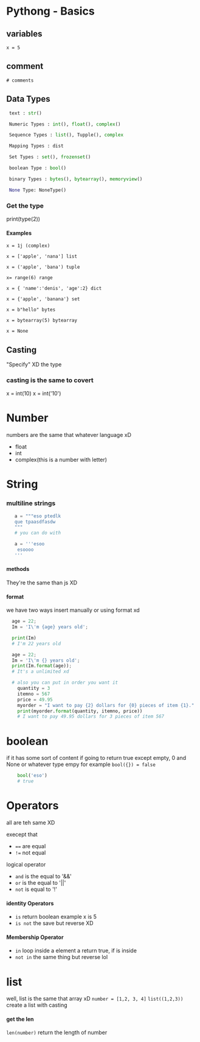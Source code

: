 # Pythong - Basics

## variables 
`x = 5`

## comment

`# comments`

## Data Types

```python
 text : str()

 Numeric Types : int(), float(), complex()

 Sequence Types : list(), Tupple(), complex

 Mapping Types : dist

 Set Types : set(), frozenset()

 boolean Type : bool()

 binary Types : bytes(), bytearray(), memoryview()

 None Type: NoneType()

```

### Get the type 

print(type(2))

#### Examples

```
x = 1j (complex)

x = ['apple', 'nana'] list

x = ('apple', 'bana') tuple

x= range(6) range

x = { 'name':'denis', 'age':2} dict

x = {'apple', 'banana'} set

x = b"hello" bytes

x = bytearray(5) bytearray 

x = None

```
## Casting
"Specify" XD the type 
### casting is the same to covert 

x = int(10)
x = int('10')

# Number
numbers are the same that whatever language xD
- float
- int 
- complex(this is a number with letter)

# String
### multiline strings 
```python
   a = """eso ptedlk
   que tpaasdfasdw
   """ 
   # you can do with 

   a = '''esoo
    esoooo
   '''
```

#### methods
They're the same than js XD

#### format 
we have two ways insert manually or using format xd

```python
  age = 22;
  Im = 'I\'m {age} years old';

  print(Im)
  # I'm 22 years old

  age = 22;
  Im = 'I\'m {} years old';
  print(Im.format(age));
  # It's a unlimited xd

  # also you can put in order you want it
    quantity = 3
    itemno = 567
    price = 49.95
    myorder = "I want to pay {2} dollars for {0} pieces of item {1}."
    print(myorder.format(quantity, itemno, price))
    # I want to pay 49.95 dollars for 3 pieces of item 567
```

# boolean

if it has some sort of content if going to return true except empty, 0 and None or whatever type empy for example `bool({}) = false`
```python
    bool('eso')
    # true
```

# Operators

all are teh same XD

execept that 
- `==` are equal
- `!=` not equal

logical operator
- `and` is the equal to '&&' 
- `or` is the equal to '||'
- `not` is equal to '!'

#### identity Operators
- `is` return boolean example x is 5
- `is not` the save but reverse XD

#### Membership Operator
- `in` loop inside a element a return true, if is inside 
- `not in` the same thing but reverse lol 

# list
well, list is the same that array xD
`number = [1,2, 3, 4]`
`list((1,2,3))` create a list with casting

#### get the len
`len(number)` return the length of number 




